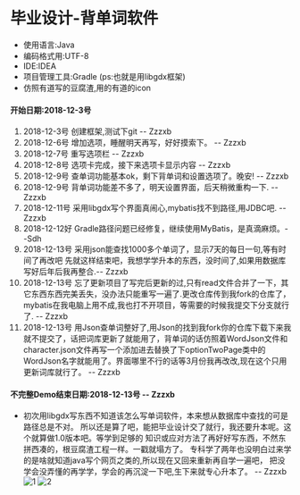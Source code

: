 # 毕业设计-背单词软件

* 使用语言:Java
* 编码格式用:UTF-8
* IDE:IDEA
* 项目管理工具:Gradle (ps:也就是用libgdx框架)
* 仿照有道写的豆腐渣,用的有道的icon

#### **开始日期:2018-12-3号**
1. 2018-12-3号 创建框架,测试下git -- Zzzxb
2. 2018-12-6号 增加选项，睡醒明天再写，好好摸索下。 -- Zzzxb
3. 2018-12-7号 重写选项栏 -- Zzzxb
4. 2018-12-8号 选项卡完成，接下来选项卡显示内容 -- Zzzxb
5. 2018-12-9号 查单词功能基本ok，剩下背单词和设置选项了。晚安! -- Zzzxb
6. 2018-12-9号 背单词功能差不多了，明天设置界面，后天稍微重构一下. -- Zzzxb
7. 2018-12-11号 采用libgdx写个界面真闹心,mybatis找不到路径,用JDBC吧. -- Zzzxb
8. 2018-12-12好 Gradle路径问题已经修复，继续使用MyBatis，是真滴麻烦。--Sdh
9. 2018-12-13号 采用json能查找1000多个单词了，显示7天的每日一句,等有时间了再改吧
 先就这样结束吧，我想学学升本的东西，没时间了,如果用数据库写好后年后我再整合.-- Zzzxb
10. 2018-12-13号 忘了更新项目了写完后更新的过,只有read文件合并了一下，其它东西东西完美丢失，没办法只能重写一遍了.更改仓库传到我fork的仓库了，
mybatis在我电脑上用不成,我也打不开项目，等需要的时候我提交下分支就行了. -- Zzzxb
11. 2018-12-13号 用Json查单词整好了,用Json的找到我fork你的仓库下载下来我就不提交了，话把词库更新了就能用了，背单词的话仿照着WordJson文件和character.json文件再写一个添加进去替换了下optionTwoPage类中的WordJson名字就能用了。界面哪里不行的话等3月份我再改改,现在这个只用更新词库就行了。 -- Zzzxb
#### **不完整Demo结束日期:2018-12-13号** -- Zzzxb

* 初次用libgdx写东西不知道该怎么写单词软件，本来想从数据库中查找的可是路径总是不对。
所以还是算了吧，能把毕业设计交了就行，我还要升本呢。这个就算做1.0版本吧。等学到足够的
知识或应对方法了再好好写东西，不然东拼西凑的，根豆腐渣工程一样。一戳就塌方了。
专科学了两年也没明白过来学的是啥就知道java写个网页之类的,所以现在又回来重新再自学一遍吧， 
把没学会没弄懂的再学学，学会的再沉淀一下吧,生下来就专心升本了。 -- Zzzxb
![1](https://github.com/ssssdh/Dictionary/blob/master/core/assets/1.png)
![2](https://github.com/ssssdh/Dictionary/blob/master/core/assets/2.png)

